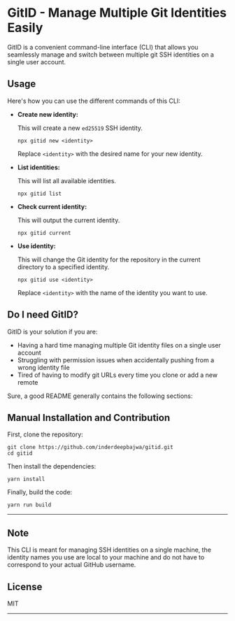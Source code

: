 # GitID - Manage Multiple Git Identities Easily

GitID is a convenient command-line interface (CLI) that allows you seamlessly manage and switch between multiple git SSH identities on a single user account.

## Usage

Here's how you can use the different commands of this CLI:

- **Create new identity:**

  This will create a new `ed25519` SSH identity.

  ```
  npx gitid new <identity>
  ```

  Replace `<identity>` with the desired name for your new identity.

- **List identities:**

  This will list all available identities.

  ```
  npx gitid list
  ```

- **Check current identity:**

  This will output the current identity.

  ```
  npx gitid current
  ```

- **Use identity:**

  This will change the Git identity for the repository in the current directory to a specified identity.

  ```
  npx gitid use <identity>
  ```

  Replace `<identity>` with the name of the identity you want to use.

## Do I need GitID?

GitID is your solution if you are:

- Having a hard time managing multiple Git identity files on a single user account
- Struggling with permission issues when accidentally pushing from a wrong identity file
- Tired of having to modify git URLs every time you clone or add a new remote

Sure, a good README generally contains the following sections:

## Manual Installation and Contribution

First, clone the repository:

```
git clone https://github.com/inderdeepbajwa/gitid.git
cd gitid
```

Then install the dependencies:

```
yarn install
```

Finally, build the code:

```
yarn run build
```

---

## Note

This CLI is meant for managing SSH identities on a single machine, the identity names you use are local to your machine and do not have to correspond to your actual GitHub username.

## License

MIT

---

